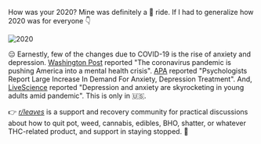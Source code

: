 How was your 2020? Mine was definitely a :roller_coaster: ride. If I had to generalize how 2020 was for everyone :point_down:

![2020](https://media.giphy.com/media/RJKHjCAdsAfQPn03qQ/giphy.gif)

:expressionless:  Earnestly, few of the changes due to COVID-19 is the rise of anxiety and depression. [Washington Post](https://www.washingtonpost.com/health/2020/05/04/mental-health-coronavirus/) reported "The coronavirus pandemic is pushing America into a mental health crisis". [APA](https://www.apa.org/news/press/releases/2020/11/anxiety-depression-treatment) reported "Psychologists Report Large Increase In Demand For Anxiety, Depression Treatment". And, [LiveScience](https://www.livescience.com/depression-anxiety-increase-covid-19.html) reported "Depression and anxiety are skyrocketing in young adults amid pandemic". This is only in :us:.

:point_right: *[r/leaves](https://www.reddit.com/r/leaves/)* is a support and recovery community for practical discussions about how to quit pot, weed, cannabis, edibles, BHO, shatter, or whatever THC-related product, and support in staying stopped. :leaves:
